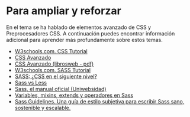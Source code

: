 # Para ampliar y reforzar

En el tema se ha hablado de elementos avanzado de CSS y Preprocesadores CSS. 
A continuación puedes encontrar información adicional para aprender más profundamente sobre estos temas.

- [W3schools.com. CSS Tutorial](https://www.w3schools.com/css/default.asp)
- [CSS Avanzado](https://uniwebsidad.com/libros/css-avanzado?from=librosweb)
- [CSS Avanzado (librosweb - pdf)](http://www.uco.es/~lr1maalm/css_avanzado.pdf)
- [W3schools.com. SASS Tutorial](https://www.w3schools.com/sass/default.asp)
- [SASS: ¿CSS en el siguiente nivel?](https://www.ionos.es/digitalguide/paginas-web/desarrollo-web/sass/)
- [Sass vs Less](https://openwebinars.net/blog/sass-vs-less/)
- [Sass, el manual oficial (Uniwebsidad)](https://uniwebsidad.com/libros/sass)
- [Variables, mixins, extends y operadores en Sass](https://devcode.la/tutoriales/funciones-mixin-exted-sass/)
- [Sass Guidelines. Una guía de estilo subjetiva para escribir Sass sano, sostenible y escalable.](https://sass-guidelin.es/es/)
